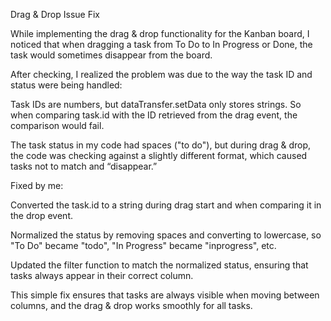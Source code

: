 Drag & Drop Issue Fix

While implementing the drag & drop functionality for the Kanban board, I noticed that when dragging a task from To Do to In Progress or Done, the task would sometimes disappear from the board.

After checking, I realized the problem was due to the way the task ID and status were being handled:

Task IDs are numbers, but dataTransfer.setData only stores strings. So when comparing task.id with the ID retrieved from the drag event, the comparison would fail.

The task status in my code had spaces ("to do"), but during drag & drop, the code was checking against a slightly different format, which caused tasks not to match and “disappear.”

Fixed by me:

Converted the task.id to a string during drag start and when comparing it in the drop event.

Normalized the status by removing spaces and converting to lowercase, so "To Do" became "todo", "In Progress" became "inprogress", etc.

Updated the filter function to match the normalized status, ensuring that tasks always appear in their correct column.

This simple fix ensures that tasks are always visible when moving between columns, and the drag & drop works smoothly for all tasks.
 
